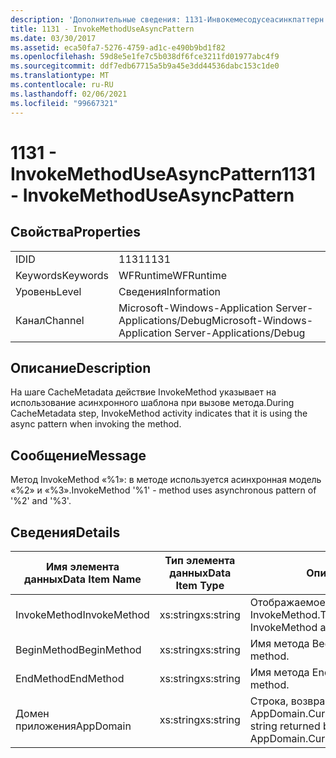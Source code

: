 ```yaml
---
description: 'Дополнительные сведения: 1131-Инвокемесодусеасинкпаттерн'
title: 1131 - InvokeMethodUseAsyncPattern
ms.date: 03/30/2017
ms.assetid: eca50fa7-5276-4759-ad1c-e490b9bd1f82
ms.openlocfilehash: 59d8e5e1fe7c5b038df6fce3211fd01977abc4f9
ms.sourcegitcommit: ddf7edb67715a5b9a45e3dd44536dabc153c1de0
ms.translationtype: MT
ms.contentlocale: ru-RU
ms.lasthandoff: 02/06/2021
ms.locfileid: "99667321"
---
```

# <a name="1131---invokemethoduseasyncpattern"></a><span data-ttu-id="7aa59-103">1131 - InvokeMethodUseAsyncPattern</span><span class="sxs-lookup"><span data-stu-id="7aa59-103">1131 - InvokeMethodUseAsyncPattern</span></span>

## <a name="properties"></a><span data-ttu-id="7aa59-104">Свойства</span><span class="sxs-lookup"><span data-stu-id="7aa59-104">Properties</span></span>  
  
|||  
|-|-|  
|<span data-ttu-id="7aa59-105">ID</span><span class="sxs-lookup"><span data-stu-id="7aa59-105">ID</span></span>|<span data-ttu-id="7aa59-106">1131</span><span class="sxs-lookup"><span data-stu-id="7aa59-106">1131</span></span>|  
|<span data-ttu-id="7aa59-107">Keywords</span><span class="sxs-lookup"><span data-stu-id="7aa59-107">Keywords</span></span>|<span data-ttu-id="7aa59-108">WFRuntime</span><span class="sxs-lookup"><span data-stu-id="7aa59-108">WFRuntime</span></span>|  
|<span data-ttu-id="7aa59-109">Уровень</span><span class="sxs-lookup"><span data-stu-id="7aa59-109">Level</span></span>|<span data-ttu-id="7aa59-110">Сведения</span><span class="sxs-lookup"><span data-stu-id="7aa59-110">Information</span></span>|  
|<span data-ttu-id="7aa59-111">Канал</span><span class="sxs-lookup"><span data-stu-id="7aa59-111">Channel</span></span>|<span data-ttu-id="7aa59-112">Microsoft-Windows-Application Server-Applications/Debug</span><span class="sxs-lookup"><span data-stu-id="7aa59-112">Microsoft-Windows-Application Server-Applications/Debug</span></span>|  
  
## <a name="description"></a><span data-ttu-id="7aa59-113">Описание</span><span class="sxs-lookup"><span data-stu-id="7aa59-113">Description</span></span>  

 <span data-ttu-id="7aa59-114">На шаге CacheMetadata действие InvokeMethod указывает на использование асинхронного шаблона при вызове метода.</span><span class="sxs-lookup"><span data-stu-id="7aa59-114">During CacheMetadata step, InvokeMethod activity indicates that it is using the async pattern when invoking the method.</span></span>  
  
## <a name="message"></a><span data-ttu-id="7aa59-115">Сообщение</span><span class="sxs-lookup"><span data-stu-id="7aa59-115">Message</span></span>  

 <span data-ttu-id="7aa59-116">Метод InvokeMethod «%1»: в методе используется асинхронная модель «%2» и «%3».</span><span class="sxs-lookup"><span data-stu-id="7aa59-116">InvokeMethod '%1' - method uses asynchronous pattern of '%2' and '%3'.</span></span>  
  
## <a name="details"></a><span data-ttu-id="7aa59-117">Сведения</span><span class="sxs-lookup"><span data-stu-id="7aa59-117">Details</span></span>  
  
|<span data-ttu-id="7aa59-118">Имя элемента данных</span><span class="sxs-lookup"><span data-stu-id="7aa59-118">Data Item Name</span></span>|<span data-ttu-id="7aa59-119">Тип элемента данных</span><span class="sxs-lookup"><span data-stu-id="7aa59-119">Data Item Type</span></span>|<span data-ttu-id="7aa59-120">Описание</span><span class="sxs-lookup"><span data-stu-id="7aa59-120">Description</span></span>|  
|--------------------|--------------------|-----------------|  
|<span data-ttu-id="7aa59-121">InvokeMethod</span><span class="sxs-lookup"><span data-stu-id="7aa59-121">InvokeMethod</span></span>|<span data-ttu-id="7aa59-122">xs:string</span><span class="sxs-lookup"><span data-stu-id="7aa59-122">xs:string</span></span>|<span data-ttu-id="7aa59-123">Отображаемое имя действия InvokeMethod.</span><span class="sxs-lookup"><span data-stu-id="7aa59-123">The display name of the InvokeMethod activity.</span></span>|  
|<span data-ttu-id="7aa59-124">BeginMethod</span><span class="sxs-lookup"><span data-stu-id="7aa59-124">BeginMethod</span></span>|<span data-ttu-id="7aa59-125">xs:string</span><span class="sxs-lookup"><span data-stu-id="7aa59-125">xs:string</span></span>|<span data-ttu-id="7aa59-126">Имя метода Begin.</span><span class="sxs-lookup"><span data-stu-id="7aa59-126">The name of the begin method.</span></span>|  
|<span data-ttu-id="7aa59-127">EndMethod</span><span class="sxs-lookup"><span data-stu-id="7aa59-127">EndMethod</span></span>|<span data-ttu-id="7aa59-128">xs:string</span><span class="sxs-lookup"><span data-stu-id="7aa59-128">xs:string</span></span>|<span data-ttu-id="7aa59-129">Имя метода End.</span><span class="sxs-lookup"><span data-stu-id="7aa59-129">The name of the end method.</span></span>|  
|<span data-ttu-id="7aa59-130">Домен приложения</span><span class="sxs-lookup"><span data-stu-id="7aa59-130">AppDomain</span></span>|<span data-ttu-id="7aa59-131">xs:string</span><span class="sxs-lookup"><span data-stu-id="7aa59-131">xs:string</span></span>|<span data-ttu-id="7aa59-132">Строка, возвращаемая AppDomain.CurrentDomain.FriendlyName.</span><span class="sxs-lookup"><span data-stu-id="7aa59-132">The string returned by AppDomain.CurrentDomain.FriendlyName.</span></span>|
